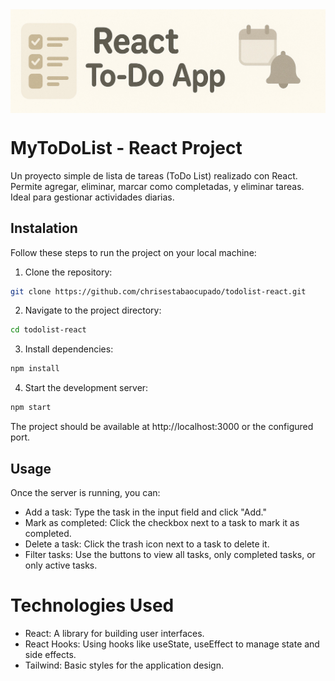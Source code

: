  <img src="./public/readmebanner.jpg" alt="Descripción de la imagen" style="display:block; margin-left:auto; margin-right:auto;">


# MyToDoList - React Project

Un proyecto simple de lista de tareas (ToDo List) realizado con React. Permite agregar, eliminar, marcar como completadas, y eliminar tareas. Ideal para gestionar actividades diarias.

## Instalation

Follow these steps to run the project on your local machine:

1. Clone the repository:
```bash
git clone https://github.com/chrisestabaocupado/todolist-react.git
```

2. Navigate to the project directory:
```bash
cd todolist-react
```

3. Install dependencies:
```bash
npm install
```

4. Start the development server:
```bash
npm start
```

The project should be available at http://localhost:3000 or the configured port.

## Usage

Once the server is running, you can:
- Add a task: Type the task in the input field and click "Add."
- Mark as completed: Click the checkbox next to a task to mark it as completed.
- Delete a task: Click the trash icon next to a task to delete it.
- Filter tasks: Use the buttons to view all tasks, only completed tasks, or only active tasks.

# Technologies Used
- React: A library for building user interfaces.
- React Hooks: Using hooks like useState, useEffect to manage state and side effects.
- Tailwind: Basic styles for the application design.